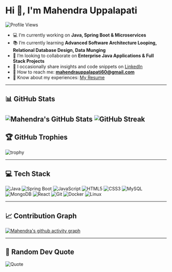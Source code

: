 # Hi 👋, I'm Mahendra Uppalapati

![Profile Views](https://komarev.com/ghpvc/?username=mahi123&label=Profile%20views&color=0e75b6&style=flat)

- 💻 I’m currently working on **Java, Spring Boot & Microservices**  
- 📚 I’m currently learning **Advanced Software Architecture Looping, Relational Database Design, Data Munging**  
- 🤝 I’m looking to collaborate on **Enterprise Java Applications & Full Stack Projects**  
- 📝 I occasionally share insights and code snippets on [LinkedIn](https://www.linkedin.com/in/mahi123/)  
- 📧 How to reach me: **mahendrauppalapati60@gmail.com**  
- 📄 Know about my experiences: [My Resume](https://drive.google.com/file/d/10aSHmnRoR5BLTfFg4XtwvZ5Qwi4FdumM/view?usp=sharing)  

---

## 📊 GitHub Stats

![Mahendra's GitHub Stats](https://github-readme-stats.vercel.app/api?username=mahi123&show_icons=true&theme=radical)
![GitHub Streak](https://github-readme-streak-stats.herokuapp.com/?user=mahi123&theme=radical)
---

## 🏆 GitHub Trophies
![trophy](https://github-profile-trophy.vercel.app/?username=mahi123&theme=radical&margin-w=15&margin-h=15)

---

## 💻 Tech Stack
![Java](https://img.shields.io/badge/Java-ED8B00?style=for-the-badge&logo=openjdk&logoColor=white)
![Spring Boot](https://img.shields.io/badge/Spring%20Boot-6DB33F?style=for-the-badge&logo=springboot&logoColor=white)
![JavaScript](https://img.shields.io/badge/JavaScript-323330?style=for-the-badge&logo=javascript&logoColor=F7DF1E)
![HTML5](https://img.shields.io/badge/HTML5-E34F26?style=for-the-badge&logo=html5&logoColor=white)
![CSS3](https://img.shields.io/badge/CSS3-1572B6?style=for-the-badge&logo=css3&logoColor=white)
![MySQL](https://img.shields.io/badge/MySQL-005C84?style=for-the-badge&logo=mysql&logoColor=white)
![MongoDB](https://img.shields.io/badge/MongoDB-4EA94B?style=for-the-badge&logo=mongodb&logoColor=white)
![React](https://img.shields.io/badge/React-20232A?style=for-the-badge&logo=react&logoColor=61DAFB)
![Git](https://img.shields.io/badge/Git-F05032?style=for-the-badge&logo=git&logoColor=white)
![Docker](https://img.shields.io/badge/Docker-2496ED?style=for-the-badge&logo=docker&logoColor=white)
![Linux](https://img.shields.io/badge/Linux-FCC624?style=for-the-badge&logo=linux&logoColor=black)

---

## 📈 Contribution Graph
[![Mahendra's github activity graph](https://github-readme-activity-graph.vercel.app/graph?username=mahi123&bg_color=0d1117&color=ffffff&line=5BCDEC&point=FFFFFF&area=true&hide_border=true)](https://github.com/ashutosh00710/github-readme-activity-graph)

---

## 💬 Random Dev Quote
![Quote](https://quotes-github-readme.vercel.app/api?type=horizontal&theme=radical)
